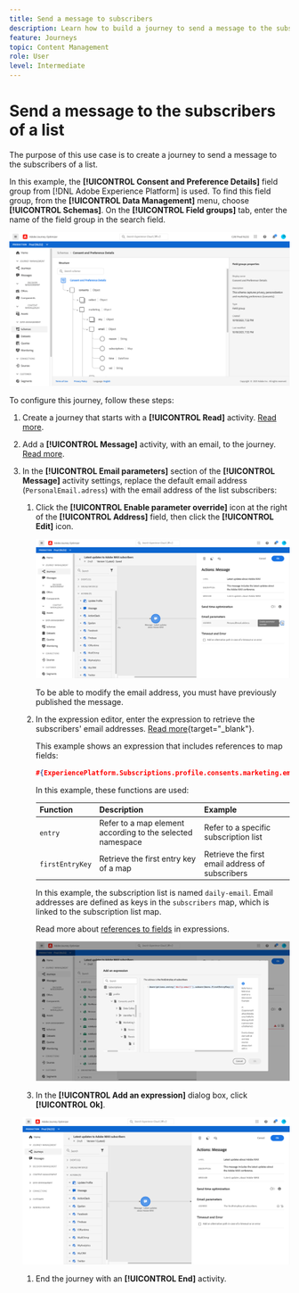 ```yaml
---
title: Send a message to subscribers
description: Learn how to build a journey to send a message to the subscribers of a list
feature: Journeys
topic: Content Management
role: User
level: Intermediate
---
```

# Send a message to the subscribers of a list

The purpose of this use case is to create a journey to send a message to the subscribers of a list.

In this example, the **[!UICONTROL Consent and Preference Details]** field group from [!DNL Adobe Experience Platform] is used. To find this field group, from the **[!UICONTROL Data Management]** menu, choose **[!UICONTROL Schemas]**. On the **[!UICONTROL Field groups]** tab, enter the name of the field group in the search field.

![This field group includes the subscriptions element](../assets/consent-and-preference-details-field-group.png)

To configure this journey, follow these steps:

1. Create a journey that starts with a **[!UICONTROL Read]** activity. [Read more](journey-gs.md).
1. Add a **[!UICONTROL Message]** activity, with an email, to the journey. [Read more](journeys-message.md).
1. In the **[!UICONTROL Email parameters]** section of the **[!UICONTROL Message]** activity settings, replace the default email address (`PersonalEmail.adress`) with the email address of the list subscribers:

   1. Click the **[!UICONTROL Enable parameter override]** icon at the right of the **[!UICONTROL Address]** field, then click the **[!UICONTROL Edit]** icon.

      ![](../assets/message-to-subscribers-uc-1.png)

      To be able to modify the email address, you must have previously published the message.

   1. In the expression editor, enter the expression to retrieve the subscribers' email addresses. [Read more](https://experienceleague.adobe.com/docs/journeys/using/building-advanced-conditions-journeys/expressionadvanced.html){target="_blank"}.

      This example shows an expression that includes references to map fields:

      ```json
      #{ExperiencePlatform.Subscriptions.profile.consents.marketing.email.subscriptions.entry('daily-email').subscribers.firstEntryKey()}
      ```
      
      In this example, these functions are used:

      | Function | Description | Example |
      | --- | --- | --- |
      | `entry` | Refer to a map element according to the selected namespace | Refer to a specific subscription list |
      | `firstEntryKey` | Retrieve the first entry key of a map | Retrieve the first email address of subscribers |

      In this example, the subscription list is named `daily-email`. Email addresses are defined as keys in the `subscribers` map, which is linked to the subscription list map.

      Read more about [references to fields](https://experienceleague.adobe.com/docs/journeys/using/building-advanced-conditions-journeys/syntax/field-references.html) in expressions.

      ![](../assets/message-to-subscribers-uc-2.png)

    1. In the **[!UICONTROL Add an expression]** dialog box, click **[!UICONTROL Ok]**.

      ![](../assets/message-to-subscribers-uc-3.png)

    1. End the journey with an **[!UICONTROL End]** activity.




